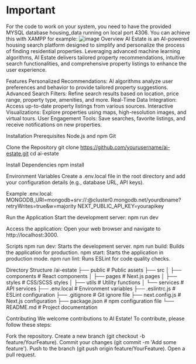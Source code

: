 # Important

For the code to work on your system, you need to have the provided MYSQL database housing_data running on local port 4306. You can achieve this with XAMPP for example: 
![image](https://github.com/ViktorVelizarov/filtering-system/assets/58163160/8d595e01-9c18-4c00-b1c6-fc235e828135)
Overview
AI Estate is an AI-powered housing search platform designed to simplify and personalize the process of finding residential properties. Leveraging advanced machine learning algorithms, AI Estate delivers tailored property recommendations, intuitive search functionalities, and comprehensive property listings to enhance the user experience.

Features
Personalized Recommendations: AI algorithms analyze user preferences and behavior to provide tailored property suggestions.
Advanced Search Filters: Refine search results based on location, price range, property type, amenities, and more.
Real-Time Data Integration: Access up-to-date property listings from various sources.
Interactive Visualizations: Explore properties using maps, high-resolution images, and virtual tours.
User Engagement Tools: Save searches, favorite listings, and receive notifications on new properties.

Installation
Prerequisites
Node.js and npm
Git

Clone the Repository
git clone https://github.com/yourusername/ai-estate.git
cd ai-estate

Install Dependencies
npm install

Environment Variables
Create a .env.local file in the root directory and add your configuration details (e.g., database URL, API keys).

Example .env.local:
MONGODB_URI=mongodb+srv://<username>:<password>@cluster0.mongodb.net/yourdbname?retryWrites=true&w=majority
NEXT_PUBLIC_API_KEY=yourapikey

Run the Application
Start the development server:
npm run dev

Access the application:
Open your web browser and navigate to http://localhost:3000.

Scripts
npm run dev: Starts the development server.
npm run build: Builds the application for production.
npm start: Starts the application in production mode.
npm run lint: Runs ESLint for code quality checks.

Directory Structure
/ai-estate
├── public              # Public assets
├── src
│   ├── components      # React components
│   ├── pages           # Next.js pages
│   ├── styles          # CSS/SCSS styles
│   ├── utils           # Utility functions
│   └── services        # API services
├── .env.local          # Environment variables
├── .eslintrc.js        # ESLint configuration
├── .gitignore          # Git ignore file
├── next.config.js      # Next.js configuration
├── package.json        # npm configuration file
└── README.md           # Project documentation

Contributing
We welcome contributions to AI Estate! To contribute, please follow these steps:

Fork the repository.
Create a new branch (git checkout -b feature/YourFeature).
Commit your changes (git commit -m 'Add some feature').
Push to the branch (git push origin feature/YourFeature).
Open a pull request.
